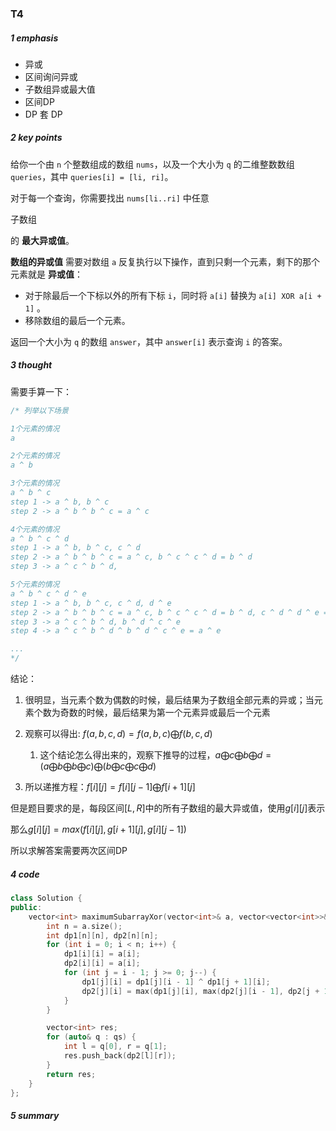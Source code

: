 ### T4 

##### 1 emphasis

- 异或
- 区间询问异或
- 子数组异或最大值
- 区间DP
- DP 套 DP



##### 2 key points

给你一个由 `n` 个整数组成的数组 `nums`，以及一个大小为 `q` 的二维整数数组 `queries`，其中 `queries[i] = [li, ri]`。

对于每一个查询，你需要找出 `nums[li..ri]` 中任意 

子数组

 的 **最大异或值**。



**数组的异或值** 需要对数组 `a` 反复执行以下操作，直到只剩一个元素，剩下的那个元素就是 **异或值**：

- 对于除最后一个下标以外的所有下标 `i`，同时将 `a[i]` 替换为 `a[i] XOR a[i + 1]` 。
- 移除数组的最后一个元素。

返回一个大小为 `q` 的数组 `answer`，其中 `answer[i]` 表示查询 `i` 的答案。

 

##### 3 thought

需要手算一下：

```cpp
/* 列举以下场景

1个元素的情况
a

2个元素的情况
a ^ b

3个元素的情况
a ^ b ^ c
step 1 -> a ^ b, b ^ c
step 2 -> a ^ b ^ b ^ c = a ^ c

4个元素的情况
a ^ b ^ c ^ d
step 1 -> a ^ b, b ^ c, c ^ d
step 2 -> a ^ b ^ b ^ c = a ^ c, b ^ c ^ c ^ d = b ^ d
step 3 -> a ^ c ^ b ^ d, 

5个元素的情况
a ^ b ^ c ^ d ^ e
step 1 -> a ^ b, b ^ c, c ^ d, d ^ e
step 2 -> a ^ b ^ b ^ c = a ^ c, b ^ c ^ c ^ d = b ^ d, c ^ d ^ d ^ e = c ^ e
step 3 -> a ^ c ^ b ^ d, b ^ d ^ c ^ e
step 4 -> a ^ c ^ b ^ d ^ b ^ d ^ c ^ e = a ^ e

...
*/
```

结论：

1. 很明显，当元素个数为偶数的时候，最后结果为子数组全部元素的异或；当元素个数为奇数的时候，最后结果为第一个元素异或最后一个元素
2. 观察可以得出: $f(a,b,c,d) = f(a,b,c) \bigoplus f(b,c,d)$
    1. 这个结论怎么得出来的，观察下推导的过程，$a \bigoplus c \bigoplus b \bigoplus d = (a \bigoplus b \bigoplus b \bigoplus c) \bigoplus (b \bigoplus c \bigoplus c \bigoplus d )$

3. 所以递推方程：$f[i][j] = f[i][j - 1] \bigoplus f[i + 1][j]$ 



但是题目要求的是，每段区间$[L,R]$中的所有子数组的最大异或值，使用$g[i][j]$表示

那么$g[i][j] = max(f[i][j], g[i + 1][j], g[i][j - 1])$



所以求解答案需要两次区间DP



##### 4 code

```cpp
class Solution {
public:
    vector<int> maximumSubarrayXor(vector<int>& a, vector<vector<int>>& qs) {
        int n = a.size();
        int dp1[n][n], dp2[n][n];
        for (int i = 0; i < n; i++) {
            dp1[i][i] = a[i];
            dp2[i][i] = a[i];
            for (int j = i - 1; j >= 0; j--) {
                dp1[j][i] = dp1[j][i - 1] ^ dp1[j + 1][i];
                dp2[j][i] = max(dp1[j][i], max(dp2[j][i - 1], dp2[j + 1][i]));
            }
        }

        vector<int> res;
        for (auto& q : qs) {
            int l = q[0], r = q[1];
            res.push_back(dp2[l][r]);
        }
        return res;
    }
};
```





##### 5 summary


